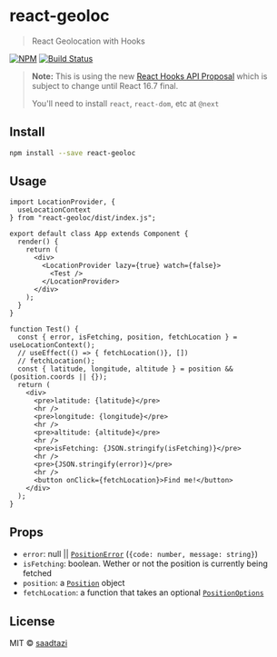 # react-geoloc

> React Geolocation with Hooks

[![NPM](https://img.shields.io/npm/v/react-geoloc.svg)](https://www.npmjs.com/package/react-geoloc)
[![Build Status](https://travis-ci.org/saadtazi/react-geoloc.svg?branch=master)](https://travis-ci.org/saadtazi/react-geoloc)

> **Note:** This is using the new [React Hooks API Proposal](https://reactjs.org/docs/hooks-intro.html)
> which is subject to change until React 16.7 final.
>
> You'll need to install `react`, `react-dom`, etc at `@next`

## Install

```bash
npm install --save react-geoloc
```

## Usage

```tsx
import LocationProvider, {
  useLocationContext
} from "react-geoloc/dist/index.js";

export default class App extends Component {
  render() {
    return (
      <div>
        <LocationProvider lazy={true} watch={false}>
          <Test />
        </LocationProvider>
      </div>
    );
  }
}

function Test() {
  const { error, isFetching, position, fetchLocation } = useLocationContext();
  // useEffect(() => { fetchLocation()}, [])
  // fetchLocation();
  const { latitude, longitude, altitude } = position && (position.coords || {});
  return (
    <div>
      <pre>latitude: {latitude}</pre>
      <hr />
      <pre>longitude: {longitude}</pre>
      <hr />
      <pre>altitude: {altitude}</pre>
      <hr />
      <pre>isFetching: {JSON.stringify(isFetching)}</pre>
      <hr />
      <pre>{JSON.stringify(error)}</pre>
      <hr />
      <button onClick={fetchLocation}>Find me!</button>
    </div>
  );
}
```

## Props

- `error`: null || [`PositionError`](https://developer.mozilla.org/en-US/docs/Web/API/PositionError) (`{code: number, message: string}`)
- `isFetching`: boolean. Wether or not the position is currently being fetched
- `position`: a [`Position`](https://developer.mozilla.org/en-US/docs/Web/API/Position) object
- `fetchLocation`: a function that takes an optional [`PositionOptions`](https://developer.mozilla.org/en-US/docs/Web/API/PositionOptions)

## License

MIT © [saadtazi](https://github.com/saadtazi)
